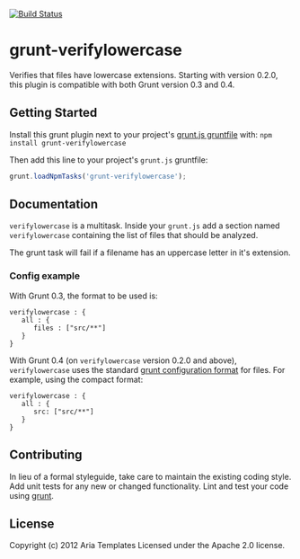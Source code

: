 [![Build Status](https://travis-ci.org/ariatemplates/grunt-verifylowercase.png)](https://travis-ci.org/ariatemplates/grunt-verifylowercase)
# grunt-verifylowercase

Verifies that files have lowercase extensions.
Starting with version 0.2.0, this plugin is compatible with both Grunt version 0.3 and 0.4.

## Getting Started
Install this grunt plugin next to your project's [grunt.js gruntfile][getting_started] with: `npm install grunt-verifylowercase`

Then add this line to your project's `grunt.js` gruntfile:

```javascript
grunt.loadNpmTasks('grunt-verifylowercase');
```

[grunt]: http://gruntjs.com/
[getting_started]: https://github.com/gruntjs/grunt/blob/master/docs/getting_started.md

## Documentation

`verifylowercase` is a multitask. Inside your `grunt.js` add a section named `verifylowercase` containing the list of files that should be analyzed.

The grunt task will fail if a filename has an uppercase letter in it's extension.

### Config example

With Grunt 0.3, the format to be used is:

```
verifylowercase : {
   all : {
      files : ["src/**"]
   }
}
```

With Grunt 0.4 (on `verifylowercase` version 0.2.0 and above), `verifylowercase` uses the standard [grunt configuration format](http://gruntjs.com/configuring-tasks#files) for files.
For example, using the compact format:

```
verifylowercase : {
   all : {
      src: ["src/**"]
   }
}
```

## Contributing
In lieu of a formal styleguide, take care to maintain the existing coding style. Add unit tests for any new or changed functionality. Lint and test your code using [grunt][grunt].


## License
Copyright (c) 2012 Aria Templates
Licensed under the Apache 2.0 license.
